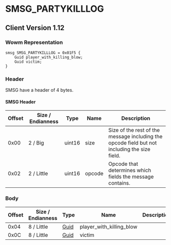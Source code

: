 # SMSG_PARTYKILLLOG

## Client Version 1.12

### Wowm Representation
```rust,ignore
smsg SMSG_PARTYKILLLOG = 0x01F5 {
    Guid player_with_killing_blow;
    Guid victim;
}
```
### Header

SMSG have a header of 4 bytes.

#### SMSG Header

| Offset | Size / Endianness | Type   | Name   | Description |
| ------ | ----------------- | ------ | ------ | ----------- |
| 0x00   | 2 / Big           | uint16 | size   | Size of the rest of the message including the opcode field but not including the size field.|
| 0x02   | 2 / Little        | uint16 | opcode | Opcode that determines which fields the message contains.|

### Body

| Offset | Size / Endianness | Type | Name | Description | Comment |
| ------ | ----------------- | ---- | ---- | ----------- | ------- |
| 0x04 | 8 / Little | [Guid](../spec/packed-guid.md) | player_with_killing_blow |  |  |
| 0x0C | 8 / Little | [Guid](../spec/packed-guid.md) | victim |  |  |

